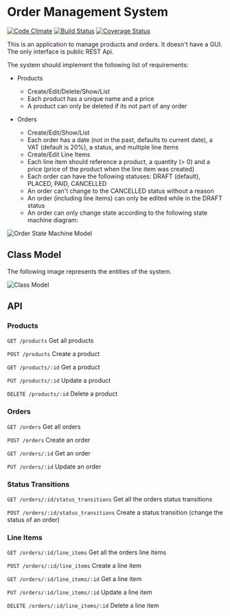 # Order Management System 
[![Code Climate](https://codeclimate.com/github/nata79/OrderManagementSystem.png)](https://codeclimate.com/github/nata79/OrderManagementSystem) [![Build Status](https://travis-ci.org/nata79/OrderManagementSystem.png)](https://travis-ci.org/nata79/OrderManagementSystem) [![Coverage Status](https://coveralls.io/repos/nata79/OrderManagementSystem/badge.png)](https://coveralls.io/r/nata79/OrderManagementSystem)


This is an application to manage products and orders. It doesn't have a GUI. The only interface is public REST Api.

The system should implement the following list of requirements:

* Products
  + Create/Edit/Delete/Show/List
  + Each product has a unique name and a price
  + A product can only be deleted if its not part of any order

* Orders
  + Create/Edit/Show/List
  + Each order has a date (not in the past, defaults to current date), a VAT (default is 20%), a status, and multiple line items  
  + Create/Edit Line Items  
  + Each line item should reference a product, a quantity (> 0) and a price (price of the product when the line item was created)
  + Each order can have the following statuses: DRAFT (default), PLACED, PAID, CANCELLED
  + An order can't change to the CANCELLED status without a reason
  + An order (including line items) can only be edited while in the DRAFT status
  + An order can only change state according to the following state machine diagram:



![Order State Machine Model](http://i.imgur.com/OxAULiU.jpg)

## Class Model

The following image represents the entities of the system.



![Class Model](http://i.imgur.com/q3LajbQ.jpg)


## API

### Products

`GET /products` Get all products

`POST /products` Create a product

`GET /products/:id` Get a product

`PUT /products/:id` Update a product

`DELETE /products/:id` Delete a product

### Orders

`GET /orders` Get all orders

`POST /orders` Create an order

`GET /orders/:id` Get an order

`PUT /orders/:id` Update an order

### Status Transitions

`GET /orders/:id/status_transitions` Get all the orders status transitions

`POST /orders/:id/status_transitions` Create a status transition (change the status of an order)

### Line Items

`GET /orders/:id/line_items` Get all the orders line items

`POST /orders/:id/line_items` Create a line item

`GET /orders/:id/line_items/:id` Get a line item

`PUT /orders/:id/line_items/:id` Update a line item

`DELETE /orders/:id/line_items/:id` Delete a line item
